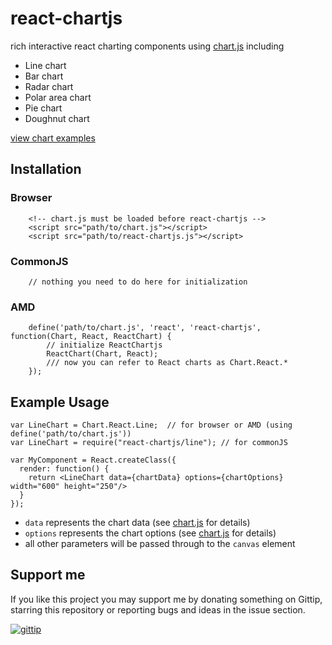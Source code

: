 react-chartjs
============

rich interactive react charting components using [chart.js](http://www.chartjs.org/) including

* Line chart
* Bar chart
* Radar chart
* Polar area chart
* Pie chart
* Doughnut chart

[view chart examples](http://jhudson8.github.io/react-chartjs/index.html)

Installation
------------
### Browser
```
    <!-- chart.js must be loaded before react-chartjs -->
    <script src="path/to/chart.js"></script>
    <script src="path/to/react-chartjs.js"></script>
```

### CommonJS
```
    // nothing you need to do here for initialization
```

### AMD
```
    define('path/to/chart.js', 'react', 'react-chartjs', function(Chart, React, ReactChart) {
        // initialize ReactChartjs
        ReactChart(Chart, React);
        /// now you can refer to React charts as Chart.React.*
    });
```

Example Usage
-------------
```
var LineChart = Chart.React.Line;  // for browser or AMD (using define('path/to/chart.js'))
var LineChart = require("react-chartjs/line"); // for commonJS

var MyComponent = React.createClass({
  render: function() {
    return <LineChart data={chartData} options={chartOptions} width="600" height="250"/>
  }
});
```

* ```data``` represents the chart data (see [chart.js](http://www.chartjs.org/) for details)
* ```options``` represents the chart options (see [chart.js](http://www.chartjs.org/) for details)
* all other parameters will be passed through to the ```canvas``` element

## Support me

If you like this project you may support me by donating something on Gittip, starring this repository or reporting bugs and ideas in the issue section.

[![gittip](http://jhudson8.github.io/react-mixin-manager/gittip-button.jpg)](https://gratipay.com/jhudson8/)

